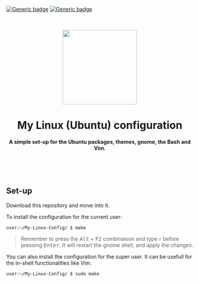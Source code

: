 [![Generic badge](https://img.shields.io/badge/license-Unlicense-green.svg)](https://shields.io/)
[![Generic badge](https://img.shields.io/badge/Last%20tests-Ubuntu%2020.04%20LTS-orange)](https://shields.io/)

<div align="center">
	<br>
	<br>
  	<a href="https://ubuntu.com">
		<img src="assets/ubuntu.svg" width="200" height="200">
	</a>	
	<h1>My Linux (Ubuntu) configuration</h1>
	<p>
	<b>A simple set-up for the Ubuntu packages, themes, gnome, the Bash and Vim.</b>
	</p>
	<br>
	<br>
	<br>
</div>

## Set-up

Download this repository and move into it.

To install the configuration for the current user:

```console
user:~/My-Linux-Config/ $ make
```

> Remember to press the <kbd>Alt</kbd> + <kbd>F2</kbd> combinaison and type `r` 
  before pressing <kbd>Enter</kbd>. It will restart the gnome shell, and apply the 
  changes.
  
You can also install the configuration for the super user. It can be usefull for
the in-shell functionalities like Vim.

```console
user:~/My-Linux-Config/ $ sudo make
```
